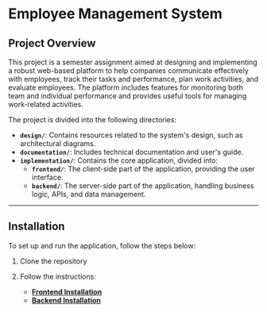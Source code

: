 # Employee Management System

## Project Overview

This project is a semester assignment aimed at designing and implementing a robust web-based platform to help companies communicate effectively with employees, track their tasks and performance, plan work activities, and evaluate employees. The platform includes features for monitoring both team and individual performance and provides useful tools for managing work-related activities.

The project is divided into the following directories:

- **`design/`**: Contains resources related to the system's design, such as architectural diagrams.
- **`documentation/`**: Includes technical documentation and user's guide.
- **`implementation/`**: Contains the core application, divided into:
    - **`frontend/`**: The client-side part of the application, providing the user interface.
    - **`backend/`**: The server-side part of the application, handling business logic, APIs, and data management.

---

## Installation

To set up and run the application, follow the steps below:

1. Clone the repository

2. Follow the instructions:
    - **[Frontend Installation](./implementation/frontend/README.md)**
    - **[Backend Installation](./implementation/backend/README.md)**


